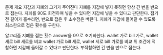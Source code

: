 문제 개요
지갑과 지폐의 크기가 주어진다
지폐를 지갑에 넣지 못하면 항상 긴 변을 반으로 접는다.
지폐를 90도 회전하여 넣을 수 있다면 지갑에 넣을 수 있다고 판단한다.
접기 전 길이가 홀수라면, 반으로 접은 후 소수점은 버린다.
지폐가 지갑에 들어갈 수 있도록 최소한으로 접은 횟수를 구한다.

알고리즘
지폐를 접는 횟수 answer을 0으로 초기화한다.
wallet 가로 bill 가로, wallet 세로 bill 세로를 비교
wallet 가로 bill 세로, wallet 세로 bill 가로를 비교
위 조건에 적합하면 지갑에 들어갈 수 있다고 판단한다.
부적합하면 긴 변을 반으로 접는다.
